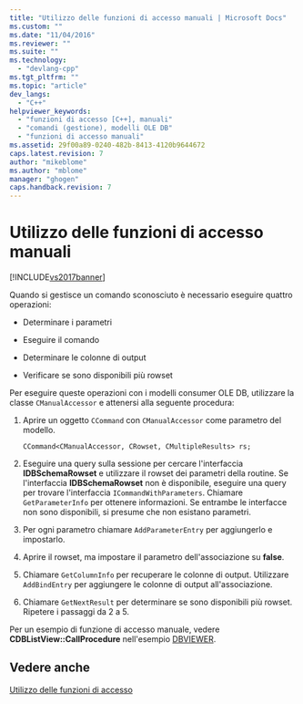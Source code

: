 ```yaml
---
title: "Utilizzo delle funzioni di accesso manuali | Microsoft Docs"
ms.custom: ""
ms.date: "11/04/2016"
ms.reviewer: ""
ms.suite: ""
ms.technology: 
  - "devlang-cpp"
ms.tgt_pltfrm: ""
ms.topic: "article"
dev_langs: 
  - "C++"
helpviewer_keywords: 
  - "funzioni di accesso [C++], manuali"
  - "comandi (gestione), modelli OLE DB"
  - "funzioni di accesso manuali"
ms.assetid: 29f00a89-0240-482b-8413-4120b9644672
caps.latest.revision: 7
author: "mikeblome"
ms.author: "mblome"
manager: "ghogen"
caps.handback.revision: 7
---
```

# Utilizzo delle funzioni di accesso manuali
[!INCLUDE[vs2017banner](../../assembler/inline/includes/vs2017banner.md)]

Quando si gestisce un comando sconosciuto è necessario eseguire quattro operazioni:  
  
-   Determinare i parametri  
  
-   Eseguire il comando  
  
-   Determinare le colonne di output  
  
-   Verificare se sono disponibili più rowset  
  
 Per eseguire queste operazioni con i modelli consumer OLE DB, utilizzare la classe `CManualAccessor` e attenersi alla seguente procedura:  
  
1.  Aprire un oggetto `CCommand` con `CManualAccessor` come parametro del modello.  
  
    ```  
    CCommand<CManualAccessor, CRowset, CMultipleResults> rs;  
    ```  
  
2.  Eseguire una query sulla sessione per cercare l'interfaccia **IDBSchemaRowset** e utilizzare il rowset dei parametri della routine.  Se l'interfaccia **IDBSchemaRowset** non è disponibile, eseguire una query per trovare l'interfaccia `ICommandWithParameters`.  Chiamare `GetParameterInfo` per ottenere informazioni.  Se entrambe le interfacce non sono disponibili, si presume che non esistano parametri.  
  
3.  Per ogni parametro chiamare `AddParameterEntry` per aggiungerlo e impostarlo.  
  
4.  Aprire il rowset, ma impostare il parametro dell'associazione su **false**.  
  
5.  Chiamare `GetColumnInfo` per recuperare le colonne di output.  Utilizzare `AddBindEntry` per aggiungere le colonne di output all'associazione.  
  
6.  Chiamare `GetNextResult` per determinare se sono disponibili più rowset.  Ripetere i passaggi da 2 a 5.  
  
 Per un esempio di funzione di accesso manuale, vedere **CDBListView::CallProcedure** nell'esempio [DBVIEWER](http://msdn.microsoft.com/it-it/07620f99-c347-4d09-9ebc-2459e8049832).  
  
## Vedere anche  
 [Utilizzo delle funzioni di accesso](../../data/oledb/using-accessors.md)
